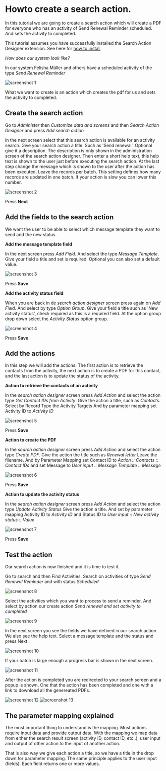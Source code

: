 # Howto create a search action.

In this tutorial we are going to create a search action which will create a PDF 
for everyone who has an activity of Send Renewal Reminder scheduled. 
And sets the activity to completed.

This tutorial assumes you have successfully installed the Search Action Designer extension.
See here for [how to install](howto_install.md)

*How does our system look like?*

In our system Felisha Müller and others have a scheduled activity of the type *Send Renewal Reminder*

![screenshot 1](images/createsearchaction1.png)

What we want to create is an action which creates the pdf for us and sets the activity to completed.

## Create the search action

Go to *Administer* then *Customize data and screens* and then *Search Action Designer* and press *Add search action*

In the next screen select that this search action is available for an activity search.
Give your search action a title. Such as 'Send renewal'. 
Optional give it a description. The description is only shown in the administration screen of the search action designer. 
Then enter a short help text, this help text is shown to the user just before executing the search action.
At the last step change the message which is shown to the user after the action has been executed.
Leave the records per batch. This setting defines how many records are updated in one batch.  If your action is slow you can lower this number.

![screenshot 2](images/createsearchaction2.png)

Press **Next**

## Add the fields to the search action

We want the user to be able to select which message template they want to send and the new status.

**Add the message template field**

In the next screen press *Add Field*. And select the type *Message Template*. Give your field a title and set is required.
Optional you can also set a default value.

![screenshot 3](images/createsearchaction3.png)

Press **Save**

**Add the activity status field**

When you are back in de *search action designer* screen press again on *Add Field*. And select by type *Option Group*. 
Give your field a title such as 'New activity status', check required as this is a required field.
At the option group drop down select the *Activity Status* option group.

![screenshot 4](images/createsearchaction4.png)

Press **Save** 

## Add the actions

In this step we will add the actions. The first action is to retrieve the contacts from the activity, the next action 
is to create a PDF for this contact, and the last action is to update the status of the activity.

**Action to retrieve the contacts of an activity**

In the *search action designer* screen press *Add Action*  and select the action type *Get Contact IDs from Activity*.
Give the action a title, such as *Contacts*. 
Select by Record Type the Activity Targets
And by parameter mapping set Activity ID to *Activity ID*

![screenshot 5](images/createsearchaction5.png)

Press **Save**

**Action to create the PDF**

In the *search action designer* screen press *Add Action* and select the action type *Create PDF*.
Give the action the title such as *Renewal letter*
Leave the filename. And by Parameter Mapping set Contact ID to *Action :: Contacts :: Contact IDs*
and set Message to *User input :: Message Template :: Message*

![screenshot 6](images/createsearchaction6.png)

Press **Save**

**Action to update the activity status**

In the *search action designer* screen press *Add Action* and select the action type *Update Activity Status*
Give the action a title. And set by parameter mapping Activity ID to *Activity ID*  and Status ID to *User input :: New activity status :: Value*

![screenshot 7](images/createsearchaction7.png)

Press **Save**

## Test the action

Our search action is now finished and it is time to test it. 

Go to search and then Find Activities. Search on activities of type *Send Renewal Reminder* and with status *Scheduled*

![screenshot 8](images/createsearchaction8.png)

Select the activities which you want to process to send a reminder. And select by action our create action *Send renewal and set activity to completed*

![screenshot 9](images/createsearchaction9.png)

In the next screen you see the fields we have defined in our search action. We also see the help text.
Select a message template and the status and press Next.

![screenshot 10](images/createsearchaction10.png)

If your batch is large enough a progress bar is shown in the next screen. 

![screenshot 11](images/createsearchaction11.png)

After the action is completed you are redirected to your search screen and a popup is shown. One that the action has been completed
and one with a link to download all the genereated PDFs. 

![screenshot 12](images/createsearchaction12.png) ![screenshot 13](images/createsearchaction13.png)

## The parameter mapping explained

The most important thing to understand is the mapping. Most actions require input data and provide output data. 
With the mapping we map data from either the search result screen (activity ID, contact ID, etc..), user input and output of other action
to the input of another action. 

That is also way we give each action a title, so we have a title in the drop down for parameter mapping.
The same principle applies to the user input (fields). Each field returns one or more values. 

